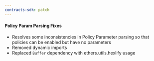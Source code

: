 ```yaml
---
contracts-sdk: patch
---
```


#### Policy Param Parsing Fixes

- Resolves some inconsistencies in Policy Parameter parsing so that policies can be enabled but have no parameters
- Removed dynamic imports
- Replaced `Buffer` dependency with ethers.utils.hexlify usage
